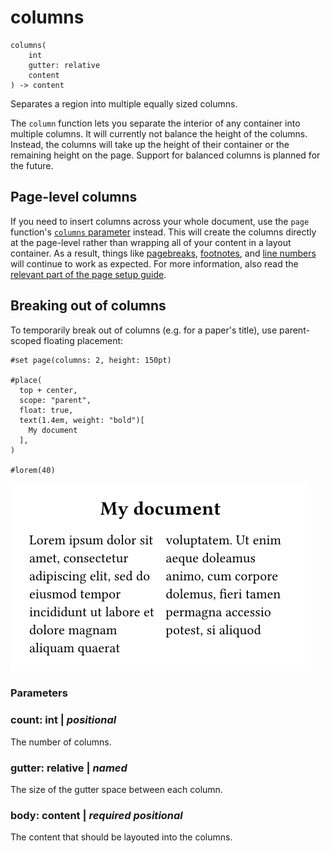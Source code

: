 
# columns

```
columns(
    int
    gutter: relative
    content
) -> content
```
Separates a region into multiple equally sized columns.

The `column` function lets you separate the interior of any container
into multiple columns. It will currently not balance the height of the
columns. Instead, the columns will take up the height of their container
or the remaining height on the page. Support for balanced columns is
planned for the future.

## Page-level columns

If you need to insert columns across your whole document, use the `page`
function's [`columns`
parameter](/reference/layout/page/#parameters-columns) instead. This
will create the columns directly at the page-level rather than wrapping
all of your content in a layout container. As a result, things like
[pagebreaks](/reference/layout/pagebreak/),
[footnotes](/reference/model/footnote/), and [line
numbers](/reference/model/par/#definitions-line) will continue to work
as expected. For more information, also read the [relevant part of the
page setup guide](/guides/page-setup-guide/#columns).

## Breaking out of columns

To temporarily break out of columns (e.g. for a paper's title), use
parent-scoped floating placement:

<div class="previewed-code">

    #set page(columns: 2, height: 150pt)

    #place(
      top + center,
      scope: "parent",
      float: true,
      text(1.4em, weight: "bold")[
        My document
      ],
    )

    #lorem(40)

<div class="preview">

![Preview](/assets/a8d4661ddb4d82cf2aa44f91511f97c9.png)

</div>

</div>


### Parameters


### count: int | _positional_

The number of columns.


### gutter: relative | _named_

The size of the gutter space between each column.


### body: content | _required_ _positional_

The content that should be layouted into the columns.

